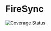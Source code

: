 # FireSync
[![Coverage Status](https://coveralls.io/repos/github/MimoSaha/TravisFirebaseTestLab/badge.svg?branch=master)](https://coveralls.io/github/MimoSaha/TravisFirebaseTestLab?branch=master)